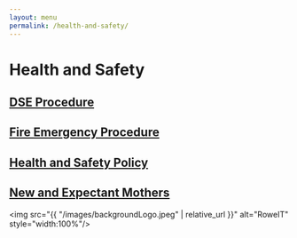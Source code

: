 ```yaml
---
layout: menu
permalink: /health-and-safety/
---
```


<h1>Health and Safety</h1>


<h2><a href="{{ "/health-and-safety/DSE-Procedure.html" | relative_url }}">DSE Procedure</a></h2>
<h2><a href="{{ "/health-and-safety/Fire-Emergency-Procedure.html" | relative_url }}">Fire Emergency Procedure</a></h2>
<h2><a href="{{ "/health-and-safety/Health-and-Safety-Policy.html" | relative_url }}">Health and Safety Policy</a></h2>
<h2><a href="{{ "/health-and-safety/New-and-Expectant-Mothers.html" | relative_url }}">New and Expectant Mothers</a></h2>


<img src="{{ "/images/backgroundLogo.jpeg" | relative_url }}" alt="RoweIT"  style="width:100%"/>

